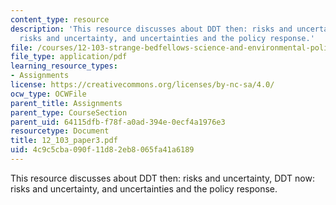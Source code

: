 ```yaml
---
content_type: resource
description: 'This resource discusses about DDT then: risks and uncertainty, DDT now:
  risks and uncertainty, and uncertainties and the policy response.'
file: /courses/12-103-strange-bedfellows-science-and-environmental-policy-fall-2005/4c9c5cba090f11d82eb8065fa41a6189_12_103_paper3.pdf
file_type: application/pdf
learning_resource_types:
- Assignments
license: https://creativecommons.org/licenses/by-nc-sa/4.0/
ocw_type: OCWFile
parent_title: Assignments
parent_type: CourseSection
parent_uid: 64115dfb-f78f-a0ad-394e-0ecf4a1976e3
resourcetype: Document
title: 12_103_paper3.pdf
uid: 4c9c5cba-090f-11d8-2eb8-065fa41a6189
---
```

This resource discusses about DDT then: risks and uncertainty, DDT now: risks and uncertainty, and uncertainties and the policy response.